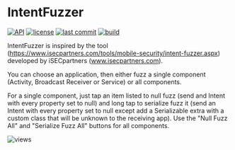 # IntentFuzzer
[![API](https://img.shields.io/badge/API-21%2B-brightgreen.svg)](https://android-arsenal.com/api?level=21)
[![license](https://img.shields.io/github/license/balazsgerlei/IntentFuzzer)](https://github.com/balazsgerlei/IntentFuzzer/blob/c587de4b16d9bb80cc1886d8cc72bf43b60e47ba/LICENSE)
[![last commit](https://img.shields.io/github/last-commit/balazsgerlei/IntentFuzzer?color=018786)](https://github.com/balazsgerlei/IntentFuzzer/commits/main)
[![build](https://img.shields.io/github/actions/workflow/status/balazsgerlei/IntentFuzzer/build.yml?branch=main&event=push)](https://github.com/balazsgerlei/IntentFuzzer/actions/workflows/build.yml)

IntentFuzzer is inspired by the tool (https://www.isecpartners.com/tools/mobile-security/intent-fuzzer.aspx)
developed by iSECpartners (www.isecpartners.com).

You can choose an application, then either fuzz a single component (Activity, Broadcast Receiver or Service) or all components.

For a single component, just tap an item listed to null fuzz (send and Intent with every property set to null) and long tap to serialize fuzz it (send an Intent with every property set to null except add a Serializable extra with a custom class that will be unknown to the receiving app). Use the "Null Fuzz All" and "Serialize Fuzz All" buttons for all components.

![views](https://github.com/user-attachments/assets/f88591e5-8307-47f4-afb7-2c5c1213dc34)
